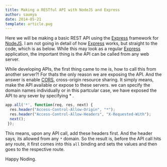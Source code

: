 ```yaml
---
title: Making a RESTful API with NodeJS and Express
author: saumya
date: 2014-05-21
template: article.pug
---
```




Here we will be making a basic REST API using the [Express][2] framework for [NodeJS][1]. I am not going in detail of how [Express][2] works, but straight to the code, which is as below. While this may look as a regular [Express][2] application, the important thing is the API can be called from any web server.      
<script src="https://gist.github.com/saumya/402d2f035b23d7d08877.js"></script>
While developing APIs, the first thing came to me is, how to call this from another server?! For thats the only reason we are exposing the API. And the answer is enable [CORS][3], cross-origin resource sharing. It simply means, make the API available or expose to these servers. we can specify the domain names individually or in this partcular case, we have exposed the API to any sever by specifying * .       

```javascript
app.all('*', function(req, res, next) {
  res.header("Access-Control-Allow-Origin", "*");
  res.header("Access-Control-Allow-Headers", "X-Requested-With");
  next();
 });
```
This means, upon any API call, add these headers first. And the header says, its allowed from any `*` domain. So the result is, before the API call hits any route, it first comes into this `all` binding and sets the values and then goes to the respective route.


Happy Noding.







[1]: http://nodejs.org/
[2]: http://expressjs.com/
[3]: http://enable-cors.org/